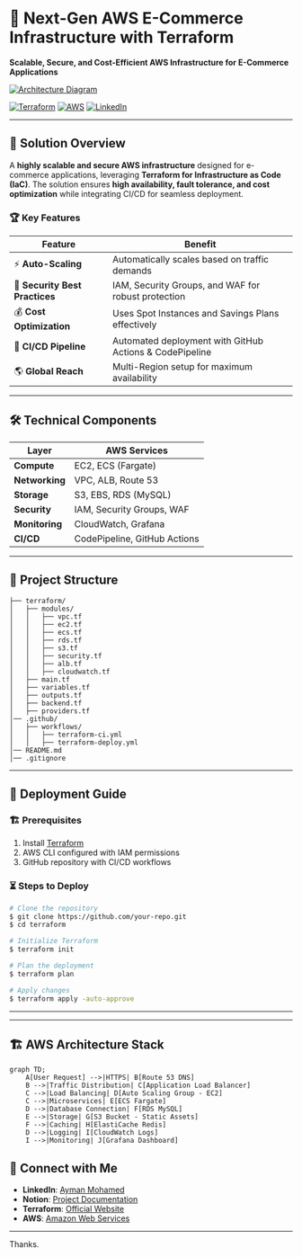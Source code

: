 # 🚀 Next-Gen AWS E-Commerce Infrastructure with Terraform

**Scalable, Secure, and Cost-Efficient AWS Infrastructure for E-Commerce Applications**

[![Architecture Diagram](https://img.shields.io/badge/ARCHITECTURE_DIAGRAM-View_on_Notion-9cf?style=for-the-badge&logo=notion)](https://www.notion.so/Next-Gen-AWS-E-Commerce-Infrastructure-with-Terraform-CI-CD-Scalable-Secure-Cost-Efficient-189d1728bdbc803fa47be55f0b5cf110)

[![Terraform](https://img.shields.io/badge/Terraform-1.5+-blue?logo=terraform)](https://www.terraform.io/)
[![AWS](https://img.shields.io/badge/AWS-Cloud_Infra-orange?logo=amazonaws)](https://aws.amazon.com/)
[![LinkedIn](https://img.shields.io/badge/Connect-Ayman_Mohamed-blue?logo=linkedin)](https://www.linkedin.com/in/ayman-mohamed1043/)



---

## 🌟 Solution Overview
A **highly scalable and secure AWS infrastructure** designed for e-commerce applications, leveraging **Terraform for Infrastructure as Code (IaC)**. The solution ensures **high availability, fault tolerance, and cost optimization** while integrating CI/CD for seamless deployment.

### 🏆 Key Features
| Feature | Benefit |
|---------|---------|
| ⚡ **Auto-Scaling** | Automatically scales based on traffic demands |
| 🔐 **Security Best Practices** | IAM, Security Groups, and WAF for robust protection |
| 💰 **Cost Optimization** | Uses Spot Instances and Savings Plans effectively |
| 🔄 **CI/CD Pipeline** | Automated deployment with GitHub Actions & CodePipeline |
| 🌎 **Global Reach** | Multi-Region setup for maximum availability |


---

## 🛠️ Technical Components
| Layer | AWS Services |
|--------|----------------------|
| **Compute** | EC2, ECS (Fargate) |
| **Networking** | VPC, ALB, Route 53 |
| **Storage** | S3, EBS, RDS (MySQL) |
| **Security** | IAM, Security Groups, WAF |
| **Monitoring** | CloudWatch, Grafana |
| **CI/CD** | CodePipeline, GitHub Actions |

---

## 📂 Project Structure
```
├── terraform/
│   ├── modules/
│   │   ├── vpc.tf
│   │   ├── ec2.tf
│   │   ├── ecs.tf
│   │   ├── rds.tf
│   │   ├── s3.tf
│   │   ├── security.tf
│   │   ├── alb.tf
│   │   ├── cloudwatch.tf
│   ├── main.tf
│   ├── variables.tf
│   ├── outputs.tf
│   ├── backend.tf
│   ├── providers.tf
│── .github/
│   ├── workflows/
│   │   ├── terraform-ci.yml
│   │   ├── terraform-deploy.yml
│── README.md
│── .gitignore
```

---

## 🚀 Deployment Guide

### 🏗️ Prerequisites
1. Install [Terraform](https://www.terraform.io/downloads.html)
2. AWS CLI configured with IAM permissions
3. GitHub repository with CI/CD workflows

### ⏳ Steps to Deploy
```sh
# Clone the repository
$ git clone https://github.com/your-repo.git
$ cd terraform

# Initialize Terraform
$ terraform init

# Plan the deployment
$ terraform plan

# Apply changes
$ terraform apply -auto-approve
```

---
---

## 🏗️ AWS Architecture Stack
```mermaid
graph TD;
    A[User Request] -->|HTTPS| B[Route 53 DNS]
    B -->|Traffic Distribution| C[Application Load Balancer]
    C -->|Load Balancing| D[Auto Scaling Group - EC2]
    C -->|Microservices| E[ECS Fargate]
    D -->|Database Connection| F[RDS MySQL]
    E -->|Storage| G[S3 Bucket - Static Assets]
    F -->|Caching| H[ElastiCache Redis]
    D -->|Logging| I[CloudWatch Logs]
    I -->|Monitoring| J[Grafana Dashboard]
```

## 🤝 Connect with Me
- **LinkedIn**: [Ayman Mohamed](https://www.linkedin.com/in/ayman-mohamed1043/)
- **Notion**: [Project Documentation](https://www.notion.so/Next-Gen-AWS-E-Commerce-Infrastructure-with-Terraform-CI-CD-Scalable-Secure-Cost-Efficient-189d1728bdbc803fa47be55f0b5cf110)
- **Terraform**: [Official Website](https://www.terraform.io/)
- **AWS**: [Amazon Web Services](https://aws.amazon.com/)

---
Thanks.
